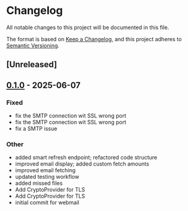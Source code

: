 # Changelog

All notable changes to this project will be documented in this file.

The format is based on [Keep a Changelog](https://keepachangelog.com/en/1.0.0/),
and this project adheres to [Semantic Versioning](https://semver.org/spec/v2.0.0.html).

## [Unreleased]

## [0.1.0](https://github.com/drobit/webmail/releases/tag/v0.1.0) - 2025-06-07

### Fixed

- fix the SMTP connection wit SSL wrong port
- fix the SMTP connection wit SSL wrong port
- fix a SMTP issue

### Other

- added smart refresh endpoint; refactored code structure
- improved email display; added custom fetch amounts
- improved email fetching
- updated testing workflow
- added missed files
- Add CryptoProvider for TLS
- Add CryptoProvider for TLS
- initial commit for webmail
